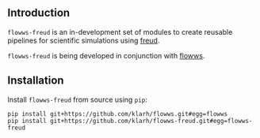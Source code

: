 
## Introduction

`flowws-freud` is an in-development set of modules to create reusable
pipelines for scientific simulations using
[freud](https://freud.readthedocs.io).

`flowws-freud` is being developed in conjunction with
[flowws](https://github.com/klarh/flowws).

## Installation

Install `flowws-freud` from source using `pip`:

```
pip install git+https://github.com/klarh/flowws.git#egg=flowws
pip install git+https://github.com/klarh/flowws-freud.git#egg=flowws-freud
```
